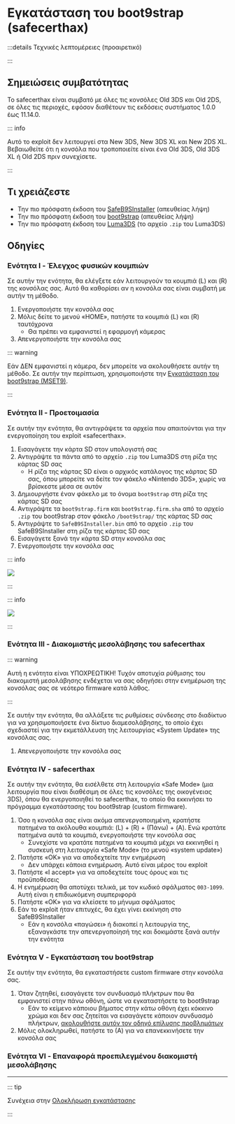 # Εγκατάσταση του boot9strap (safecerthax)

:::details Τεχνικές λεπτομέρειες (προαιρετικό)

:::

## Σημειώσεις συμβατότητας

Το safecerthax είναι συμβατό με όλες τις κονσόλες Old 3DS και Old 2DS, σε όλες τις περιοχές, εφόσον διαθέτουν τις εκδόσεις συστήματος 1.0.0 έως 11.14.0.

::: info

Αυτό το exploit δεν λειτουργεί στα New 3DS, New 3DS XL και New 2DS XL. Βεβαιωθείτε ότι η κονσόλα που τροποποιείτε είναι ένα Old 3DS, Old 3DS XL ή Old 2DS πριν συνεχίσετε.

:::

## Τι χρειάζεστε

- Την πιο πρόσφατη έκδοση του [SafeB9SInstaller](https://github.com/d0k3/SafeB9SInstaller/releases/download/v0.0.7/SafeB9SInstaller-20170605-122940.zip) (απευθείας λήψη)
- Την πιο πρόσφατη έκδοση του [boot9strap](https://github.com/SciresM/boot9strap/releases/download/1.4/boot9strap-1.4.zip) (απευθείας λήψη)
- Την πιο πρόσφατη έκδοση του [Luma3DS](https://github.com/LumaTeam/Luma3DS/releases/latest) (το αρχείο `.zip` του Luma3DS)

## Οδηγίες

### Ενότητα I - Έλεγχος φυσικών κουμπιών

Σε αυτήν την ενότητα, θα ελέγξετε εάν λειτουργούν τα κουμπιά (L) και (R) της κονσόλας σας. Αυτό θα καθορίσει αν η κονσόλα σας είναι συμβατή με αυτήν τη μέθοδο.

1. Ενεργοποιήστε την κονσόλα σας
2. Μόλις δείτε το μενού «HOME», πατήστε τα κουμπιά (L) και (R) ταυτόχρονα
    - Θα πρέπει να εμφανιστεί η εφαρμογή κάμερας
3. Απενεργοποιήστε την κονσόλα σας

::: warning

Εάν ΔΕΝ εμφανιστεί η κάμερα, δεν μπορείτε να ακολουθήσετε αυτήν τη μέθοδο. Σε αυτήν την περίπτωση, χρησιμοποιήστε την [Εγκατάσταση του boot9strap (MSET9)](installing-boot9strap-\(mset9\)).

:::

### Ενότητα II - Προετοιμασία

Σε αυτήν την ενότητα, θα αντιγράψετε τα αρχεία που απαιτούνται για την ενεργοποίηση του exploit «safecerthax».

1. Εισαγάγετε την κάρτα SD στον υπολογιστή σας
2. Αντιγράψτε τα πάντα από το αρχείο `.zip` του Luma3DS στη ρίζα της κάρτας SD σας
    - Η ρίζα της κάρτας SD είναι ο αρχικός κατάλογος της κάρτας SD σας, όπου μπορείτε να δείτε τον φάκελο «Nintendo 3DS», χωρίς να βρίσκεστε μέσα σε αυτόν
3. Δημιουργήστε έναν φάκελο με το όνομα `boot9strap` στη ρίζα της κάρτας SD σας
4. Αντιγράψτε τα `boot9strap.firm` και `boot9strap.firm.sha` από το αρχείο `.zip` του boot9strap στον φάκελο `/boot9strap/` της κάρτας SD σας
5. Αντιγράψτε το `SafeB9SInstaller.bin` από το αρχείο `.zip` του SafeB9SInstaller στη ρίζα της κάρτας SD σας
6. Εισαγάγετε ξανά την κάρτα SD στην κονσόλα σας
7. Ενεργοποιήστε την κονσόλα σας

::: info

![](/images/screenshots/safecerthax-root-layout.png)

:::

::: info

![](/images/screenshots/boot9strap-folder.png)

:::

### Ενότητα III - Διακομιστής μεσολάβησης του safecerthax

::: warning

Αυτή η ενότητα είναι ΥΠΟΧΡΕΩΤΙΚΗ! Τυχόν αποτυχία ρύθμισης του διακομιστή μεσολάβησης ενδέχεται να σας οδηγήσει στην ενημέρωση της κονσόλας σας σε νεότερο firmware κατά λάθος.

:::

Σε αυτήν την ενότητα, θα αλλάξετε τις ρυθμίσεις σύνδεσης στο διαδίκτυο για να χρησιμοποιήσετε ένα δίκτυο διαμεσολάβησης, το οποίο έχει σχεδιαστεί για την εκμετάλλευση της λειτουργίας «System Update» της κονσόλας σας.

<!--@include: ./_include/addproxy.md -->

1. Απενεργοποιήστε την κονσόλα σας

### Ενότητα IV - safecerthax

Σε αυτήν την ενότητα, θα εισέλθετε στη λειτουργία «Safe Mode» (μια λειτουργία που είναι διαθέσιμη σε όλες τις κονσόλες της οικογένειας 3DS), όπου θα ενεργοποιηθεί το safecerthax, το οποίο θα εκκινήσει το πρόγραμμα εγκατάστασης του boot9strap (custom firmware).

1. Όσο η κονσόλα σας είναι ακόμα απενεργοποιημένη, κρατήστε πατημένα τα ακόλουθα κουμπιά: (L) + (R) + (Πάνω) + (A). Ενώ κρατάτε πατημένα αυτά τα κουμπιά, ενεργοποιήστε την κονσόλα σας
    - Συνεχίστε να κρατάτε πατημένα τα κουμπιά μέχρι να εκκινηθεί η συσκευή στη λειτουργία «Safe Mode» (το μενού «system update»)
2. Πατήστε «OK» για να αποδεχτείτε την ενημέρωση
    - Δεν υπάρχει κάποια ενημέρωση. Αυτό είναι μέρος του exploit
3. Πατήστε «I accept» για να αποδεχτείτε τους όρους και τις προϋποθέσεις
4. Η ενημέρωση θα αποτύχει τελικά, με τον κωδικό σφάλματος `003-1099`. Αυτή είναι η επιδιωκόμενη συμπεριφορά
5. Πατήστε «OK» για να κλείσετε το μήνυμα σφάλματος
6. Εάν το exploit ήταν επιτυχές, θα έχει γίνει εκκίνηση στο SafeB9SInstaller
    - Εάν η κονσόλα «παγώσει» ή διακοπεί η λειτουργία της, εξαναγκάστε την απενεργοποίησή της και δοκιμάστε ξανά αυτήν την ενότητα

### Ενότητα V - Εγκατάσταση του boot9strap

Σε αυτήν την ενότητα, θα εγκαταστήσετε custom firmware στην κονσόλα σας.

1. Όταν ζητηθεί, εισαγάγετε τον συνδυασμό πλήκτρων που θα εμφανιστεί στην πάνω οθόνη, ώστε να εγκαταστήσετε το boot9strap
    - Εάν το κείμενο κάποιου βήματος στην κάτω οθόνη έχει κόκκινο χρώμα και δεν σας ζητείται να εισαγάγετε κάποιον συνδυασμό πλήκτρων, [ακολουθήστε αυτόν τον οδηγό επίλυσης προβλημάτων](troubleshooting-safecerthax)
2. Μόλις ολοκληρωθεί, πατήστε το (Α) για να επανεκκινήσετε την κονσόλα σας

<!--@include: ./_include/configure-luma3ds.md -->

<!--@include: ./_include/luma3ds-installed-note.md -->

### Ενότητα VI - Επαναφορά προεπιλεγμένου διακομιστή μεσολάβησης

<!--@include: ./_include/rmproxy.md -->

___

::: tip

Συνέχεια στην [Ολοκλήρωση εγκατάστασης](finalizing-setup)

:::
